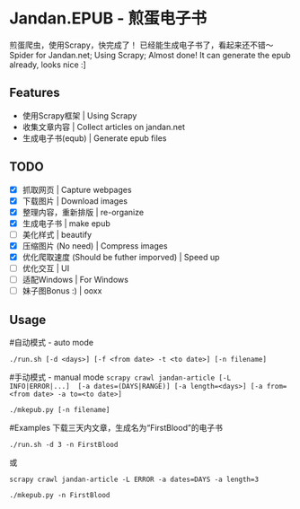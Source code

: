 # Jandan.EPUB - 煎蛋电子书
煎蛋爬虫，使用Scrapy，快完成了！
已经能生成电子书了，看起来还不错～
Spider for Jandan.net; Using Scrapy; Almost done!
It can generate the epub already, looks nice :]

## Features
+ 使用Scrapy框架 | Using Scrapy
+ 收集文章内容 | Collect articles on jandan.net
+ 生成电子书(equb) | Generate epub files

## TODO 
- [x] 抓取网页 | Capture webpages
- [x] 下载图片 | Download images
- [x] 整理内容，重新排版 | re-organize
- [x] 生成电子书 | make epub
- [ ] 美化样式 | beautify
- [x] 压缩图片 (No need) | Compress images
- [x] 优化爬取速度 (Should be futher imporved) | Speed up
- [ ] 优化交互 | UI
- [ ] 适配Windows | For Windows
- [ ] 妹子图Bonus :) | ooxx

## Usage

#自动模式 - auto mode

`./run.sh [-d <days>] [-f <from date> -t <to date>] [-n filename]`

#手动模式 - manual mode
`scrapy crawl jandan-article [-L INFO|ERROR|...] 
    [-a dates=(DAYS|RANGE)] [-a length=<days>] [-a from=<from date> -a to=<to date>]`

`./mkepub.py [-n filename]`

#Examples
下载三天内文章，生成名为“FirstBlood”的电子书

`./run.sh -d 3 -n FirstBlood`

或

`scrapy crawl jandan-article -L ERROR -a dates=DAYS -a length=3`

`./mkepub.py -n FirstBlood`

